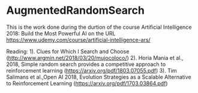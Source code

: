 # AugmentedRandomSearch

This is the work done during the durtion of the course Artificial Intelligence 2018: Build the Most Powerful AI on the URL https://www.udemy.com/course/artificial-intelligence-ars/

Reading: 
1). Clues for Which I Search and Choose (http://www.argmin.net/2018/03/20/mujocoloco/)
2). Horia Mania et al., 2018, Simple random search provides a competitive approach to reinforcement learning (https://arxiv.org/pdf/1803.07055.pdf)
3). Tim Salimans et al.,Open AI 2018, Evolution Strategies as a Scalable Alternative to Reinforcement Learning (https://arxiv.org/pdf/1703.03864.pdf)
